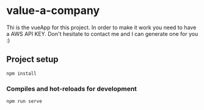 # value-a-company
Thi is the vueApp for this project. In order to make it work you need to have a AWS API KEY. Don't hesitate to contact me and I can generate one for you :)

## Project setup
```
npm install
```

### Compiles and hot-reloads for development
```
npm run serve
```

